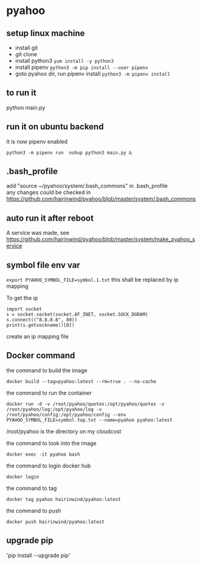 # pyahoo

## setup linux machine
- install git
- git clone 
- install python3 ``` yum install -y python3 ```
- install pipenv ``` python3 -m pip install --user pipenv ```
- goto pyahoo dir, run pipenv install ``` python3 -m pipenv install ```

## to run it 
python main.py

## run it on ubuntu backend
It is now pipenv enabled  
```
python3 -m pipenv run  nohup python3 main.py &
```

## .bash_profile 
add "source ~/pyahoo/system/.bash_commons" in .bash_profile  
any changes could be checked in https://github.com/hairinwind/pyahoo/blob/master/system/.bash_commons

## auto run it after reboot
A service was made, see https://github.com/hairinwind/pyahoo/blob/master/system/make_pyahoo_service

## symbol file env var
```export PYAHOO_SYMBOL_FILE=symbol.1.txt```
this shall be replaced by ip mapping

To get the ip
```
import socket
s = socket.socket(socket.AF_INET, socket.SOCK_DGRAM)
s.connect(("8.8.8.8", 80))
print(s.getsockname()[0])
```

create an ip mapping file


## Docker command 
the command to build the image
```
docker build --tag=pyahoo:latest --rm=true . --no-cache
```

the command to run the container
```
docker run -d -v /root/pyahoo/quotes:/opt/pyahoo/quotes -v /root/pyahoo/log:/opt/pyahoo/log -v /root/pyahoo/config:/opt/pyahoo/config --env PYAHOO_SYMBOL_FILE=symbol.top.txt --name=pyahoo pyahoo:latest
```
/root/pyahoo is the directory on my cloudcost

the command to look into the image
```
docker exec -it pyahoo bash
```

the command to login docker hub
```
docker login
```

the command to tag
```
docker tag pyahoo hairinwind/pyahoo:latest
```

the command to push
```
docker push hairinwind/pyahoo:latest
```

## upgrade pip 
'pip install --upgrade pip'

